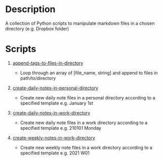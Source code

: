 # Description

A collection of Python scripts to manipulate markdown files in a chosen directory (e.g. Dropbox folder)

# Scripts

1. [append-tags-to-files-in-directory](https://github.com/nicrivard/markdown-files-to-directory/blob/master/append-tags-to-files-in-directory.py)

    - Loop through an array of [file_name, string] and append to files in path/to/directory

2. [create-daily-notes-in-personal-directory](https://github.com/nicrivard/markdown-files-to-directory/blob/master/create-daily-notes-in-personal-directory.py)

    - Create new daily note files in a personal directory according to a specified template e.g. January 1st

3. [create-daily-notes-in-work-directory](https://github.com/nicrivard/markdown-files-to-directory/blob/master/create-daily-notes-in-work-directory.py)

    - Create new daily note files in a work directory according to a specified template e.g. 210101 Monday

4. [create-weekly-notes-in-work-directory](https://github.com/nicrivard/markdown-files-to-directory/blob/master/create-weekly-notes-in-work-directory.py)

    - Create new weekly note files in a work directory according to a specified template e.g. 2021 W01
